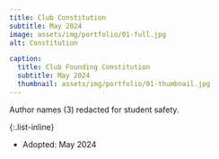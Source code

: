 ```yaml
---
title: Club Constitution
subtitle: May 2024
image: assets/img/portfolio/01-full.jpg
alt: Constitution

caption:
  title: Club Founding Constitution
  subtitle: May 2024
  thumbnail: assets/img/portfolio/01-thumbnail.jpg
---
```

Author names (3) redacted for student safety.

{:.list-inline}
- Adopted: May 2024
